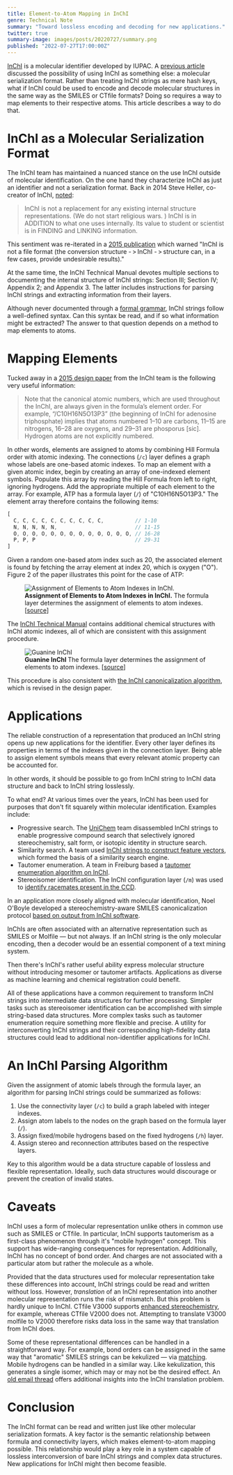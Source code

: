 ```yaml
---
title: Element-to-Atom Mapping in InChI
genre: Technical Note
summary: "Toward lossless encoding and decoding for new applications."
twitter: true
summary-image: images/posts/20220727/summary.png
published: "2022-07-27T17:00:00Z"
---
```


[InChI](https://www.inchi-trust.org) is a molecular identifier developed by IUPAC. A [previous article](/articles/2021/03/10/parsing-inchi-its-complicated/) discussed the possibility of using InChI as something else: a molecular serialization format. Rather than treating InChI strings as mere hash keys, what if InChI could be used to encode and decode molecular structures in the same way as the SMILES or CTfile formats? Doing so requires a way to map elements to their respective atoms. This article describes a way to do that.

# InChI as a Molecular Serialization Format

The InChI team has maintained a nuanced stance on the use InChI outside of molecular identification. On the one hand they characterize InChI as just an identifier and not a serialization format. Back in 2014 Steve Heller, co-creator of InChI, [noted](http://www.hellers.com/steve/pub-talks/toronto-7-14.pdf):

> InChI is not a replacement for any existing internal structure representations. (We do not start religious wars. ) InChI is in ADDITION to what one uses internally. Its value to student or scientist is in FINDING and LINKING information.

This sentiment was re-iterated in a [2015 publication](https://doi.org/10.1186/s13321-015-0068-4) which warned "InChI is not a file format (the conversion structure - > InChI - > structure can, in a few cases, provide undesirable results)."

At the same time, the InChI Technical Manual devotes multiple sections to documenting the internal structure of InChI strings: Section III; Section IV; Appendix 2; and Appendix 3. The latter includes instructions for parsing InChI strings and extracting information from their layers.

Although never documented through a [formal grammar](/articles/2020/12/21/smiles-formal-grammar-revisited/), InChI strings follow a well-defined syntax. Can this syntax be read, and if so what information might be extracted? The answer to that question depends on a method to map elements to atoms.

# Mapping Elements

Tucked away in a [2015 design paper](https://doi.org/10.1186/s13321-015-0068-4) from the InChI team is the following very useful information:

> Note that the canonical atomic numbers, which are used throughout the InChI, are always given in the formula’s element order. For example, “/C10H16N5O13P3” (the beginning of InChI for adenosine triphosphate) implies that atoms numbered 1–10 are carbons, 11–15 are nitrogens, 16–28 are oxygens, and 29–31 are phosporus \[sic\]. Hydrogen atoms are not explicitly numbered.

In other words, elements are assigned to atoms by combining Hill Formula order with atomic indexing. The connections (`/c`) layer defines a graph whose labels are one-based atomic indexes. To map an element with a given atomic index, begin by creating an array of one-indexed element symbols. Populate this array by reading the Hill Formula from left to right, ignoring hydrogens. Add the appropriate multiple of each element to the array. For example, ATP has a formula layer (`/`) of "C10H16N5O13P3." The element array therefore contains the following items:

```javascript
[
  C, C, C, C, C, C, C, C, C, C,          // 1-10
  N, N, N, N, N,                         // 11-15
  O, O, O, O, O, O, O, O, O, O, O, O, O, // 16-28
  P, P, P                                // 29-31
]
```

Given a random one-based atom index such as 20, the associated element is found by fetching the array element at index 20, which is oxygen ("O"). Figure 2 of the paper illustrates this point for the case of ATP:

<figure>
  <img alt="Assignment of Elements to Atom Indexes in InChI." src="/images/posts/20220727/atp-element-assignment.png">
  <figcaption>
    <strong>Assignment of Elements to Atom Indexes in InChI.</strong> The formula layer determines the assignment of elements to atom indexes. [<a href="https://doi.org/10.1186/s13321-015-0068-4">source</a>]
  </figcaption>
</figure>

The [InChI Technical Manual](https://www.inchi-trust.org/download/104/InChI_TechMan.pdf) contains additional chemical structures with InChI atomic indexes, all of which are consistent with this assignment procedure.

<figure>
  <img alt="Guanine InChI " src="/images/posts/20220727/guanine-inchi.png">
  <figcaption>
    <strong>Guanine InChI </strong> The formula layer determines the assignment of elements to atom indexes. [<a href="https://www.inchi-trust.org/download/104/InChI_TechMan.pdf">source</a>]
  </figcaption>
</figure>

This procedure is also consistent with [the InChI canonicalization algorithm](articles/2006/08/12/inchi-canonicalization-algorithm/), which is revised in the design paper.

# Applications

The reliable construction of a representation that produced an InChI string opens up new applications for the identifier. Every other layer defines its properties in terms of the indexes given in the connection layer. Being able to assign element symbols means that every relevant atomic property can be accounted for.

In other words, it should be possible to go from InChI string to InChI data structure and back to InChI string losslessly.

To what end? At various times over the years, InChI has been used for purposes that don't fit squarely within molecular identification. Examples include:

- Progressive search. The [UniChem](https://dx.doi.org/10.1186/s13321-014-0043-5) team disassembled InChI strings to enable progressive compound search that selectively ignored stereochemistry, salt form, or isotopic identity in structure search.
- Similarity search. A team used [InChI strings to construct feature vectors](http://psb.stanford.edu/psb-online/proceedings/psb07/rhodes.pdf), which formed the basis of a similarity search engine.
- Tautomer enumeration.  A team in Freiburg based a [tautomer enumeration algorithm on InChI](https://dx.doi.org/10.1021/ci1001179).
- Stereoisomer identification. The InChI configuration layer (`/m`) was used to [identify racemates present in the CCD](https://doi.org/10.1107/S0108768109053610).

In an application more closely aligned with molecular identification, Noel O'Boyle developed a stereochemistry-aware SMILES canonicalization protocol [based on output from InChI software](https://doi.org/10.1186/1758-2946-4-22).

InChIs are often associated with an alternative representation such as SMILES or Molfile &mdash; but not always. If an InChI string is the only molecular encoding, then a decoder would be an essential component of a text mining system.

Then there's InChI's rather useful ability express molecular structure without introducing mesomer or tautomer artifacts. Applications as diverse as machine learning and chemical registration could benefit.

All of these applications have a common requirement to transform InChI strings into intermediate data structures for further processing. Simpler tasks such as stereoisomer identification can be accomplished with simple string-based data structures. More complex tasks such as tautomer enumeration require something more flexible and precise. A utility for interconverting InChI strings and their corresponding high-fidelity data structures could lead to additional non-identifier applications for InChI.

# An InChI Parsing Algorithm

Given the assignment of atomic labels through the formula layer, an algorithm for parsing InChI strings could be summarized as follows:

1. Use the connectivity layer (`/c`) to build a graph labeled with integer indexes.
2. Assign atom labels to the nodes on the graph based on the formula layer (`/`).
3. Assign fixed/mobile hydrogens based on the fixed hydrogens (`/h`) layer.
4. Assign stereo and reconnection attributes based on the respective layers.

Key to this algorithm would be a data structure capable of lossless and flexible representation. Ideally, such data structures would discourage or prevent the creation of invalid states.

# Caveats

InChI uses a form of molecular representation unlike others in common use such as SMILES or CTfile. In particular, InChI supports tautomerism as a first-class phenomenon through it's "mobile hydrogen" concept. This support has wide-ranging consequences for representation. Additionally, InChI has no concept of bond order. And charges are not associated with a particular atom but rather the molecule as a whole.

Provided that the data structures used for molecular representation take these differences into account, InChI strings could be read and written without loss. However, *translation* of an InChI representation into another molecular representation runs the risk of mismatch. But this problem is hardly unique to InChI. CTfile V3000 supports [enhanced stereochemistry](/articles/2022/02/09/v3000-molfile-enhanced-stereochemistry-representation/), for example, whereas CTfile V2000 does not. Attempting to translate V3000 molfile to V2000 therefore risks data loss in the same way that translation from InChI does.

Some of these representational differences can be handled in a straightforward way. For example, bond orders can be assigned in the same way that "aromatic" SMILES strings can be kekulized &mdash; via [matching](/articles/2021/06/30/writing-aromatic-smiles/). Mobile hydrogens can be handled in a similar way. Like kekulization, this generates a single isomer, which may or may not be the desired effect. An [old email thread](https://sourceforge.net/p/inchi/mailman/message/1619721/) offers additional insights into the InChI translation problem.

# Conclusion

The InChI format can be read and written just like other molecular serialization formats. A key factor is the semantic relationship between formula and connectivity layers, which makes element-to-atom mapping possible. This relationship would play a key role in a system capable of lossless interconversion of bare InChI strings and complex data structures. New applications for InChI might then become feasible.
